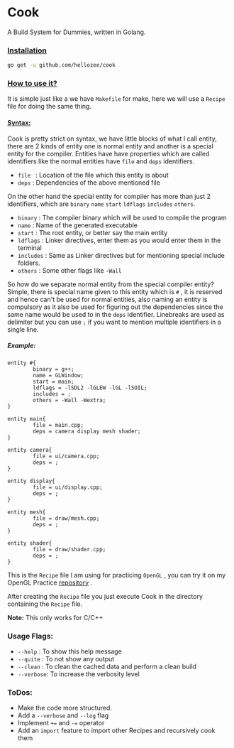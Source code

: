 # Cook 

A Build System for Dummies, written in Golang.

### <u>Installation</u>

```bash
go get -u github.com/hellozee/cook
```



### <u>How to use it?</u>

It is simple just like a we have `Makefile` for make, here we will use a `Recipe` file for doing the same thing. 

#### <u>Syntax:</u>

Cook is pretty strict on syntax, we have little blocks of what I call entity, there are 2 kinds of entity one is normal entity and another is a special entity for the compiler. Entities have have properties which are called identifiers like the normal entities have `file` and `deps` identifiers.

- `file ` : Location of the file which this entity is about
- `deps` : Dependencies of the above mentioned file

 On the other hand the special entity for compiler has more than just 2 identifiers, which are `binary`  `name` `start`  `ldflags` `includes`  `others`.

- `binary` : The compiler binary which will be used to compile the program
- `name` : Name of the generated executable
- `start` :  The root entity, or better say the main entity 
- `ldflags` : Linker directives, enter them as you would enter them in the terminal
- `includes` : Same as Linker directives but for mentioning special include folders.
- `others` : Some other flags like `-Wall`

So how do we separate normal entity from the special compiler entity? Simple, there is special name given to this entity which is `#` , it is reserved and hence can't be used for normal entities, also naming an entity is compulsory as it also be used for figuring out the dependencies since the same name would be used to in the `deps` identifier. Linebreaks are used as delimiter but you can use `;` if you want to mention multiple identifiers in a single line. 

##### Example:

```
entity #{
        binary = g++;
        name = GLWindow;
        start = main;
        ldflags = -lSDL2 -lGLEW -lGL -lSOIL;
        includes = ;
        others = -Wall -Wextra;
}

entity main{
        file = main.cpp;
        deps = camera display mesh shader;
}

entity camera{
        file = ui/camera.cpp;
        deps = ;
}

entity display{
        file = ui/display.cpp;
        deps = ;
}

entity mesh{
        file = draw/mesh.cpp;
        deps = ;
}

entity shader{
        file = draw/shader.cpp;
        deps = ;
}
```

This is the `Recipe` file I am using for practicing `OpenGL` , you can try it on my OpenGL Practice [repository](https://github.com/hellozee/gl-practice) .

After creating the `Recipe` file you just execute Cook in the directory containing the `Recipe` file. 

**Note:**  This only works for C/C++

### Usage Flags:

- `--help` : To show this help message
- `--quite` : To not show any output
- `--clean` : To clean the cached data and perform a clean build
- `--verbose`: To increase the verbosity level

### ToDos:

- Make the code more structured.
- Add a `--verbose` and `--log` flag
- Implement `+=` and `-=` operator
- Add an `import` feature to import other Recipes and recursively cook them
